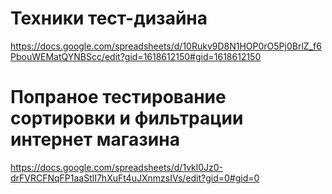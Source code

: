 # Техники тест-дизайна

https://docs.google.com/spreadsheets/d/10Rukv9D8N1HOP0rO5Pj0BrlZ_f6PbouWEMatQYNBScc/edit?gid=1618612150#gid=1618612150


# Попраное тестирование сортировки и фильтрации интернет магазина

https://docs.google.com/spreadsheets/d/1vkl0Jz0-drFVRCFNqFP1aaStlI7hXuFt4uJXnmzsIVs/edit?gid=0#gid=0
